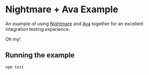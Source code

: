 # Nightmare + Ava Example

An example of using [Nightmare][] and [Ava][] together for an excellent integration testing experience.

Oh my!

## Running the example

```
npm test
```

[Nightmare]: https://github.com/segmentio/nightmare
[Ava]: https://github.com/avajs/ava

